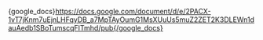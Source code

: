 {google_docs}https://docs.google.com/document/d/e/2PACX-1vT7jKnm7uEjnLHFqyDB_a7MpTAyOumG1MsXUuUs5muZ2ZET2K3DLEWn1dauAedb1SBoTumscqFITmhd/pub{/google_docs}